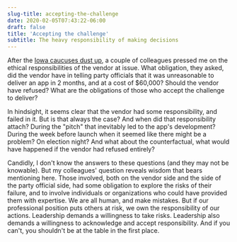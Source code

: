 ```yaml
---
slug-title: accepting-the-challenge
date: 2020-02-05T07:43:22-06:00
draft: false
title: 'Accepting the challenge'
subtitle: The heavy responsibility of making decisions
---
```


After the [Iowa caucuses dust up](https://vdavez.com/2020/02/elections-tech-and-usability/), a couple of colleagues pressed me on the ethical responsibilities of the vendor at issue. What obligation, they asked, did the vendor have in telling party officials that it was unreasonable to deliver an app in 2 months, and at a cost of $60,000? Should the vendor have refused? What are the obligations of those who accept the challenge to deliver?

In hindsight, it seems clear that the vendor had some responsibility, and failed in it. But is that always the case? And when did that responsibility attach? During the "pitch" that inevitably led to the app's development? During the week before launch when it seemed like there might be a problem? On election night? And what about the counterfactual, what would have happened if the vendor had refused entirely?

Candidly, I don't know the answers to these questions (and they may not be knowable). But my colleagues' question reveals wisdom that bears mentioning here. Those involved, both on the vendor side and the side of the party official side, had some obligation to explore the risks of their failure, and to involve individuals or organizations who could have provided them with expertise. We are all human, and make mistakes. But if our professional position puts others at risk, we own the responsibility of our actions. Leadership demands a willingness to take risks. Leadership also demands a willingness to acknowledge and accept responsibility. And if you can't, you shouldn't be at the table in the first place.
